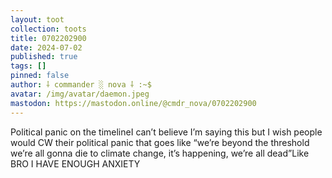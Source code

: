 ```yaml
---
layout: toot
collection: toots
title: 0702202900
date: 2024-07-02
published: true
tags: []
pinned: false
author: ⸸ commander ░ nova ⸸ :~$
avatar: /img/avatar/daemon.jpeg
mastodon: https://mastodon.online/@cmdr_nova/0702202900
---
```


Political panic on the timelineI can’t believe I’m saying this but I wish people would CW their political panic that goes like “we’re beyond the threshold we’re all gonna die to climate change, it’s happening, we’re all dead”Like BRO I HAVE ENOUGH ANXIETY
